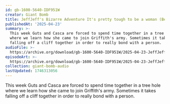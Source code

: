 ```yaml
---
id: gb-1600-5640-IDF951W
creator: Giant Bomb
title: JeffJeff's Bizarre Adventure It's pretty tough to be a woman (Berserk 06)
publishedAt: '2025-04-23'
summary: >-
  This week Guts and Casca are forced to spend time together in a tree hole
  where we learn how she came to join Griffith's army. Sometimes it takes
  falling off a cliff together in order to really bond with a person.
audioFile: >-
  https://archive.org/download/gb-1600-5640-IDF951W/2025-04-23-JeffJeffs_Bizarre_Adventure_Its_pretty_tough_to_be_a_woman_(Berserk_06).mp3
episodeArt: >-
  https://archive.org/download/gb-1600-5640-IDF951W/2025-04-23-JeffJeffs_Bizarre_Adventure_Its_pretty_tough_to_be_a_woman_(Berserk_06).png
collection: giant-bomb-audio
lastUpdated: 1746313056
---
```


This week Guts and Casca are forced to spend time together in a tree hole where we learn how she came to join Griffith's army. Sometimes it takes falling off a cliff together in order to really bond with a person.
